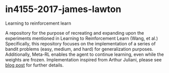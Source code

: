# in4155-2017-james-lawton
Learning to reinforcement learn

A repository for the purpose of recreating and expanding upon the experiments mentioned in Learning to Reinforcement Learn (Wang, et al.)
Specifically, this repository focuses on the implementation of a series of bandit problems (easy, medium, and hard) for generalization purposes. Additionally, Meta-RL enables the agent to continue learning, even while the weights are frozen.
Implementation inspired from Arthur Juliani, please see [blog post](https://hackernoon.com/learning-policies-for-learning-policies-meta-reinforcement-learning-rl%C2%B2-in-tensorflow-b15b592a2ddf) for further details.